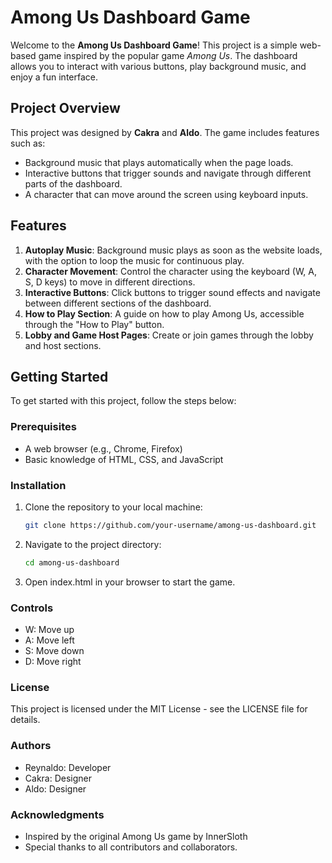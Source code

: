# Among Us Dashboard Game

Welcome to the **Among Us Dashboard Game**! This project is a simple web-based game inspired by the popular game *Among Us*. The dashboard allows you to interact with various buttons, play background music, and enjoy a fun interface.

## Project Overview

This project was designed by **Cakra** and **Aldo**. The game includes features such as:

- Background music that plays automatically when the page loads.
- Interactive buttons that trigger sounds and navigate through different parts of the dashboard.
- A character that can move around the screen using keyboard inputs.

## Features

1. **Autoplay Music**: Background music plays as soon as the website loads, with the option to loop the music for continuous play.
2. **Character Movement**: Control the character using the keyboard (W, A, S, D keys) to move in different directions.
3. **Interactive Buttons**: Click buttons to trigger sound effects and navigate between different sections of the dashboard.
4. **How to Play Section**: A guide on how to play Among Us, accessible through the "How to Play" button.
5. **Lobby and Game Host Pages**: Create or join games through the lobby and host sections.

## Getting Started

To get started with this project, follow the steps below:

### Prerequisites

- A web browser (e.g., Chrome, Firefox)
- Basic knowledge of HTML, CSS, and JavaScript

### Installation

1. Clone the repository to your local machine:
   ```bash
   git clone https://github.com/your-username/among-us-dashboard.git
2. Navigate to the project directory:
   ```bash
   cd among-us-dashboard
3. Open index.html in your browser to start the game.

### Controls
- W: Move up
- A: Move left
- S: Move down
- D: Move right

### License
This project is licensed under the MIT License - see the LICENSE file for details.

### Authors
- Reynaldo: Developer
- Cakra: Designer
- Aldo: Designer

### Acknowledgments
- Inspired by the original Among Us game by InnerSloth
- Special thanks to all contributors and collaborators.
